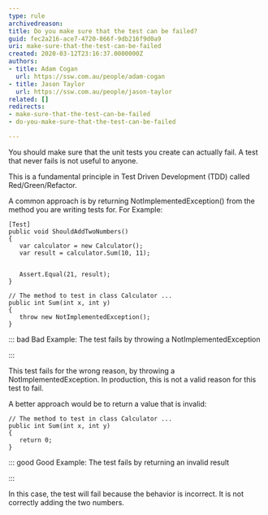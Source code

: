 ```yaml
---
type: rule
archivedreason: 
title: Do you make sure that the test can be failed?
guid: fec2a216-ace7-4720-866f-9db216f9d0a9
uri: make-sure-that-the-test-can-be-failed
created: 2020-03-12T23:16:37.0000000Z
authors:
- title: Adam Cogan
  url: https://ssw.com.au/people/adam-cogan
- title: Jason Taylor
  url: https://ssw.com.au/people/jason-taylor
related: []
redirects:
- make-sure-that-the-test-can-be-failed
- do-you-make-sure-that-the-test-can-be-failed

---
```


You should make sure that the unit tests you create can actually fail. A test that never fails is not useful to anyone.

This is a fundamental principle in Test Driven Development (TDD) called Red/Green/Refactor.

<!--endintro-->

A common approach is by returning NotImplementedException() from the method you are writing tests for. For Example:



```
[Test]
public void ShouldAddTwoNumbers()
{
   var calculator = new Calculator();
   var result = calculator.Sum(10, 11);


   Assert.Equal(21, result);
}

// The method to test in class Calculator ...
public int Sum(int x, int y)
{
   throw new NotImplementedException();
}
```




::: bad
Bad Example: The test fails by throwing a NotImplementedException

:::

This test fails for the wrong reason, by throwing a NotImplementedException. In production, this is not a valid reason for this test to fail.

A better approach would be to return a value that is invalid:



```
// The method to test in class Calculator ...
public int Sum(int x, int y)
{
   return 0;
}
```




::: good
Good Example: The test fails by returning an invalid result

:::

In this case, the test will fail because the behavior is incorrect. It is not correctly adding the two numbers.
